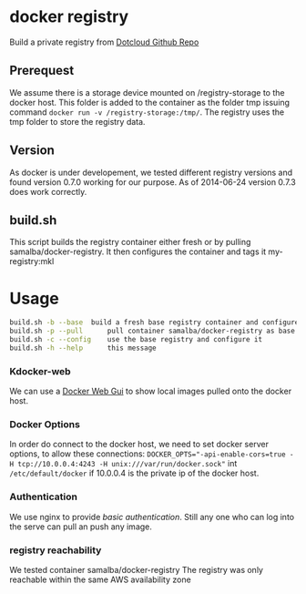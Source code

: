 # docker registry
Build a private registry from [Dotcloud Github Repo](https://github.com/dotcloud/docker-registry)

## Prerequest
We assume there is a storage device mounted on /registry-storage to the docker host.
This folder is added to the container as the folder tmp  issuing command 
`docker run -v /registry-storage:/tmp/`. 
The registry uses the tmp folder to store the registry data.

## Version
As docker is under developement, we tested different registry versions
and found version 0.7.0 working for our purpose. As of 2014-06-24 
version 0.7.3 does work correctly. 


## build.sh
This script builds the registry container either fresh or by pulling samalba/docker-registry.
It then configures the container and tags it my-registry:mkl

Usage
====

```bash
build.sh -b --base	build a fresh base registry container and configure it
build.sh -p --pull      pull container samalba/docker-registry as base and configure it
build.sh -c --config	use the base registry and configure it
build.sh -h --help      this message
```

### Kdocker-web
We can use a [Docker Web Gui](https://github.com/tsaikd/kdocker-web) to show local images 
pulled onto the docker host. 

### Docker Options
In order do connect to the docker host, we need to set docker server options, to allow these connections:
`DOCKER_OPTS="-api-enable-cors=true -H tcp://10.0.0.4:4243 -H unix:///var/run/docker.sock"` int `/etc/default/docker`
if 10.0.0.4 is the private ip of the docker host.

### Authentication
We use nginx to provide *basic authentication*. Still any one who can log into the
serve can pull an push any image. 

### registry reachability

We tested container samalba/docker-registry 
The registry was only reachable within the same AWS availability zone


